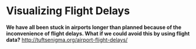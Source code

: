 # Visualizing Flight Delays

**We have all been stuck in airports longer than planned because of the inconvenience of flight delays. What if we could avoid this by using flight data?**
http://tuftsenigma.org/airport-flight-delays/
